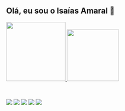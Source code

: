 ## Olá, eu sou o Isaías Amaral 👋

<div align="">
  <a href="https://github.com/isaias799">
  <img height="160em" src="https://github-readme-stats.vercel.app/api?username=isaias799&show_icons=true&theme=Monokai&include_all_commits=true&count_private=true"/>  
  <img height="140em" src="https://github-readme-stats.vercel.app/api/top-langs/?username=isaias799&layout=compact&langs_count=7&theme=Monokai"/> 
</div>
  <div style="display: inline_block"><br>
</div>
  
  ##
  
<div> 
  <a href="https://www.youtube.com/channel/UCoY_bnbLRsvEwfz_LLgelvQ](https://www.youtube.com/channel/UC_zIWhATy6yeCxrz13vIPmw)" target="_blank"><img src="https://img.shields.io/badge/YouTube-FF0000?style=for-the-badge&logo=youtube&logoColor=white" target="_blank"></a>
  <a href="https://instagram.com/isaias_araujo._?igshid=YmMyMTA2M2Y=" target="_blank"><img src="https://img.shields.io/badge/-Instagram-%23E4405F?style=for-the-badge&logo=instagram&logoColor=white" target="_blank"></a>
 <a href="https://discord.com/channels/1051842147474747482/1051842148036788256" target="_blank"><img src="https://img.shields.io/badge/Discord-7289DA?style=for-the-badge&logo=discord&logoColor=white" target="_blank"></a> 
  <a href = "mailto:isaiahmarinebiologist@gmail.com"><img src="https://img.shields.io/badge/-Gmail-%23333?style=for-the-badge&logo=gmail&logoColor=white" target="_blank"></a>
  <a href="https://www.linkedin.com/in/isaias-amaral-silva-1164a225a/" target="_blank"><img src="https://img.shields.io/badge/-LinkedIn-%230077B5?style=for-the-badge&logo=linkedin&logoColor=white" target="_blank"></a> 
  
</div>
